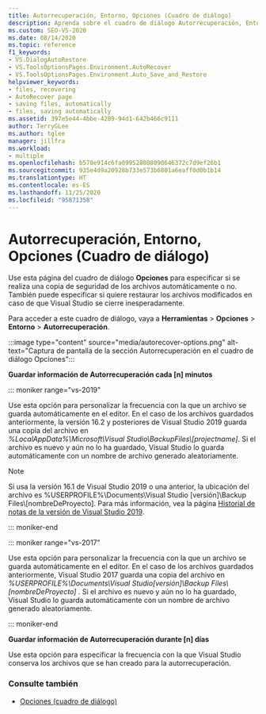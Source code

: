 ```yaml
---
title: Autorrecuperación, Entorno, Opciones (Cuadro de diálogo)
description: Aprenda sobre el cuadro de diálogo Autorrecuperación, Entorno, Opciones y cómo se usa para especificar si se realizará una copia de seguridad de los archivos automáticamente.
ms.custom: SEO-VS-2020
ms.date: 08/14/2020
ms.topic: reference
f1_keywords:
- VS.DialogAutoRestore
- VS.ToolsOptionsPages.Environment.AutoRecover
- VS.ToolsOptionsPages.Environment.Auto_Save_and_Restore
helpviewer_keywords:
- files, recovering
- AutoRecover page
- saving files, automatically
- files, saving automatically
ms.assetid: 397e5e44-4bbe-4289-94d1-642b466c9111
author: TerryGLee
ms.author: tglee
manager: jillfra
ms.workload:
- multiple
ms.openlocfilehash: b578e914c6fa099528008090646372c7d9ef26b1
ms.sourcegitcommit: 935e4d9a20928b733e573b6801a6eaff0d0b1b14
ms.translationtype: HT
ms.contentlocale: es-ES
ms.lasthandoff: 11/25/2020
ms.locfileid: "95871358"
---
```

# <a name="autorecover-environment-options-dialog-box"></a>Autorrecuperación, Entorno, Opciones (Cuadro de diálogo)

Use esta página del cuadro de diálogo **Opciones** para especificar si se realiza una copia de seguridad de los archivos automáticamente o no. También puede especificar si quiere restaurar los archivos modificados en caso de que Visual Studio se cierre inesperadamente.

Para acceder a este cuadro de diálogo, vaya a **Herramientas** > **Opciones** > **Entorno** > **Autorrecuperación**.

:::image type="content" source="media/autorecover-options.png" alt-text="Captura de pantalla de la sección Autorrecuperación en el cuadro de diálogo Opciones":::

**Guardar información de Autorrecuperación cada [n] minutos**

::: moniker range="vs-2019"

Use esta opción para personalizar la frecuencia con la que un archivo se guarda automáticamente en el editor. En el caso de los archivos guardados anteriormente, la versión 16.2 y posteriores de Visual Studio 2019 guarda una copia del archivo en *_%LocalAppData%\Microsoft\Visual Studio\BackupFiles\\[projectname]_*. Si el archivo es nuevo y aún no lo ha guardado, Visual Studio lo guarda automáticamente con un nombre de archivo generado aleatoriamente.

> [!NOTE]
> Si usa la versión 16.1 de Visual Studio 2019 o una anterior, la ubicación del archivo es %USERPROFILE%\Documents\Visual Studio [versión]\Backup Files\\[nombreDeProyecto]. Para más información, vea la página [Historial de notas de la versión de Visual Studio 2019](/visualstudio/releases/2019/release-notes-history/).

::: moniker-end

::: moniker range="vs-2017"

Use esta opción para personalizar la frecuencia con la que un archivo se guarda automáticamente en el editor. En el caso de los archivos guardados anteriormente, Visual Studio 2017 guarda una copia del archivo en *%USERPROFILE%\Documents\Visual Studio[versión]\Backup Files\\[nombreDeProyecto]* . Si el archivo es nuevo y aún no lo ha guardado, Visual Studio lo guarda automáticamente con un nombre de archivo generado aleatoriamente.

::: moniker-end

**Guardar información de Autorrecuperación durante [n] días**

Use esta opción para especificar la frecuencia con la que Visual Studio conserva los archivos que se han creado para la autorrecuperación.

### <a name="see-also"></a>Consulte también

- [Opciones (cuadro de diálogo)](../../ide/reference/options-dialog-box-visual-studio.md)
